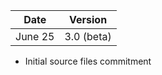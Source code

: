 | Date          | Version       |
| ------------- |:-------------:|
| June 25       | 3.0 (beta)    |

* Initial source files commitment
